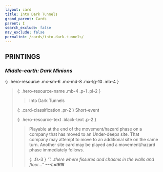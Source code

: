 ```yaml
---
layout: card
title: Into Dark Tunnels
grand_parent: Cards
parent: I
search_exclude: false
nav_exclude: false
permalink: /cards/into-dark-tunnels/
---
```


## PRINTINGS


### _Middle-earth: Dark Minions_

{: .hero-resource .mx-sm-6 .mx-md-8 .mx-lg-10 .mb-4 }
> {: .hero-resource-name .mb-4 .p-1 .pl-2 }
> > <div class="card-mp"></div>
> > <div class="card-name">Into Dark Tunnels</div>
>
> {: .card-classification .pr-2 }
> Short-event
>
> {: .hero-resource-text .black-text .p-2 }
> > Playable at the end of the movement/hazard phase on a company that has moved to an Under-deeps site. That company may attempt to move to an additional site on the same turn. Another site card may be played and a movement/hazard phase immediately follows. 
> > 
> > {: .fs-3 } 
> > _“‘...there where fissures and chasms in the walls and floor...”_ ***---&#65279;LotRIII*** 
> 
